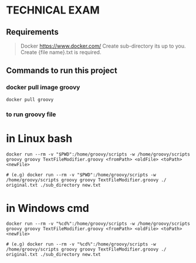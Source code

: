 # TECHNICAL EXAM

## Requirements
> Docker https://www.docker.com/
> Create sub-directory its up to you.
> Create {file name}.txt is required.

## Commands to run this project

### docker pull image groovy
```
docker pull groovy
```

### to run groovy file

# in Linux bash

```
docker run --rm -v "$PWD":/home/groovy/scripts -w /home/groovy/scripts groovy groovy TextFileModifier.groovy <fromPath> <oldFile> <toPath> <newFile>

# (e.g) docker run --rm -v "$PWD":/home/groovy/scripts -w /home/groovy/scripts groovy groovy TextFileModifier.groovy ./ original.txt ./sub_directory new.txt
```

# in Windows cmd

```
docker run --rm -v "%cd%":/home/groovy/scripts -w /home/groovy/scripts groovy groovy TextFileModifier.groovy <fromPath> <oldFile> <toPath> <newFile>

# (e.g) docker run --rm -v "%cd%":/home/groovy/scripts -w /home/groovy/scripts groovy groovy TextFileModifier.groovy ./ original.txt ./sub_directory new.txt
```